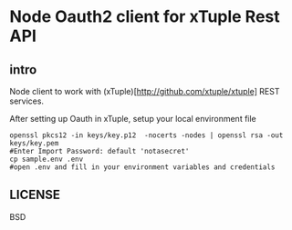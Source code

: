 Node Oauth2 client for xTuple Rest API
====


intro
----
Node client to work with (xTuple)[http://github.com/xtuple/xtuple] REST services.

After setting up Oauth in xTuple, setup  your local environment file

```shell
openssl pkcs12 -in keys/key.p12  -nocerts -nodes | openssl rsa -out keys/key.pem
#Enter Import Password: default 'notasecret'
cp sample.env .env
#open .env and fill in your environment variables and credentials
```


LICENSE
---
BSD
